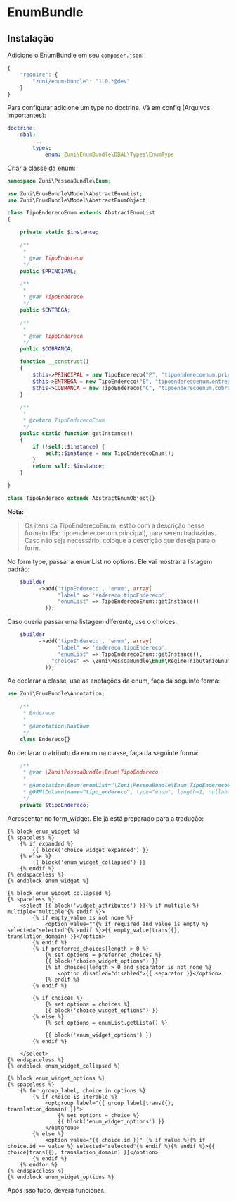 EnumBundle
==========

## Instalação

Adicione o EnumBundle em seu `composer.json`:

```js
{
    "require": {
        "zuni/enum-bundle": "1.0.*@dev"
    }
}
```

Para configurar adicione um type no doctrine.
Vá em config (Arquivos importantes):

``` yaml
doctrine:
    dbal:
        ...
        types:
            enum: Zuni\EnumBundle\DBAL\Types\EnumType
```

Criar a classe da enum:

``` php
namespace Zuni\PessoaBundle\Enum;

use Zuni\EnumBundle\Model\AbstractEnumList;
use Zuni\EnumBundle\Model\AbstractEnumObject;

class TipoEnderecoEnum extends AbstractEnumList
{

    private static $instance;

    /**
     *
     * @var TipoEndereco 
     */
    public $PRINCIPAL;

    /**
     *
     * @var TipoEndereco 
     */
    public $ENTREGA;

    /**
     *
     * @var TipoEndereco 
     */
    public $COBRANCA;

    function __construct()
    {
        $this->PRINCIPAL = new TipoEndereco("P", "tipoenderecoenum.principal");
        $this->ENTREGA = new TipoEndereco("E", "tipoenderecoenum.entrega");
        $this->COBRANCA = new TipoEndereco("C", "tipoenderecoenum.cobraca");
    }

    /**
     * 
     * @return TipoEnderecoEnum
     */
    public static function getInstance()
    {
        if (!self::$instance) {
            self::$instance = new TipoEnderecoEnum();
        }
        return self::$instance;
    }

}

class TipoEndereco extends AbstractEnumObject{}
```

**Nota:**

> Os itens da TipoEnderecoEnum, estão com a descrição nesse formato (Ex: tipoenderecoenum.principal), 
> para serem traduzidas.
> Caso não seja necessário, coloque a descrição que deseja para o form.

No form type, passar a enumList no options. Ele vai mostrar a listagem padrão:

``` php
    $builder
          ->add('tipoEndereco', 'enum', array(
                "label" => 'endereco.tipoEndereco',
                "enumList" => TipoEnderecoEnum::getInstance()
            ));
```
            
Caso queria passar uma listagem diferente, use o choices:

``` php
    $builder
          ->add('tipoEndereco', 'enum', array(
                "label" => 'endereco.tipoEndereco',
                "enumList" => TipoEnderecoEnum::getInstance(),
              "choices" => \Zuni\PessoaBundle\Enum\RegimeTributarioEnum::getInstance()->getLista(),
            ));
```
            
Ao declarar a classe, use as anotações da enum, faça da seguinte forma:

``` php
use Zuni\EnumBundle\Annotation;

    /**
     * Endereco
     *
     * @Annotation\HasEnum
     */
    class Endereco{}
```

Ao declarar o atributo da enum na classe, faça da seguinte forma:

``` php
    /**
     * @var \Zuni\PessoaBundle\Enum\TipoEndereco
     * 
     * @Annotation\Enum(enumList="\Zuni\PessoaBundle\Enum\TipoEnderecoEnum")
     * @ORM\Column(name="tipo_endereco", type="enum", length=1, nullable=true)
     */
    private $tipoEndereco;
```
    
Acrescentar no form_widget. Ele já está preparado para a tradução:

``` twig
{% block enum_widget %}
{% spaceless %}
    {% if expanded %}
        {{ block('choice_widget_expanded') }}
    {% else %}
        {{ block('enum_widget_collapsed') }}
    {% endif %}
{% endspaceless %}
{% endblock enum_widget %}

{% block enum_widget_collapsed %}
{% spaceless %}
    <select {{ block('widget_attributes') }}{% if multiple %} multiple="multiple"{% endif %}>
        {% if empty_value is not none %}
            <option value=""{% if required and value is empty %} selected="selected"{% endif %}>{{ empty_value|trans({}, translation_domain) }}</option>
        {% endif %}
        {% if preferred_choices|length > 0 %}
            {% set options = preferred_choices %}
            {{ block('choice_widget_options') }}
            {% if choices|length > 0 and separator is not none %}
                <option disabled="disabled">{{ separator }}</option>
            {% endif %}
        {% endif %}
                
        {% if choices %}
            {% set options = choices %}
            {{ block('choice_widget_options') }}
        {% else %}        
            {% set options = enumList.getLista() %}
                
            {{ block('enum_widget_options') }}
        {% endif %}        
                
    </select>
{% endspaceless %}
{% endblock enum_widget_collapsed %}
        
{% block enum_widget_options %}
{% spaceless %}
    {% for group_label, choice in options %}
        {% if choice is iterable %}
            <optgroup label="{{ group_label|trans({}, translation_domain) }}">
                {% set options = choice %}
                {{ block('enum_widget_options') }}
            </optgroup>
        {% else %}
            <option value="{{ choice.id }}" {% if value %}{% if choice.id == value %} selected="selected"{% endif %}{% endif %}>{{ choice|trans({}, translation_domain) }}</option>
        {% endif %}
    {% endfor %}
{% endspaceless %}
{% endblock enum_widget_options %}

```
Após isso tudo, deverá funcionar.
